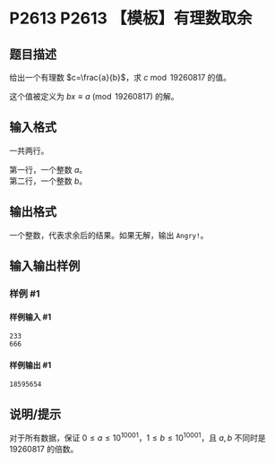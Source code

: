 # P2613 P2613 【模板】有理数取余

## 题目描述

给出一个有理数 $c=\frac{a}{b}$，求 $c \bmod 19260817$ 的值。

这个值被定义为 $bx\equiv a\pmod{19260817}$ 的解。

## 输入格式

一共两行。

第一行，一个整数 $a$。  
第二行，一个整数 $b$。  

## 输出格式

一个整数，代表求余后的结果。如果无解，输出 `Angry!`。

## 输入输出样例

### 样例 #1

#### 样例输入 #1

```
233
666
```

#### 样例输出 #1

```
18595654
```

## 说明/提示

对于所有数据，保证 $0\leq a \leq 10^{10001}$，$1 \leq b \leq 10^{10001}$，且 $a, b$ 不同时是 $19260817$ 的倍数。
